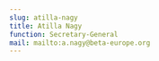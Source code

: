 ```yaml
---
slug: atilla-nagy
title: Atilla Nagy
function: Secretary-General
mail: mailto:a.nagy@beta-europe.org
---
```

